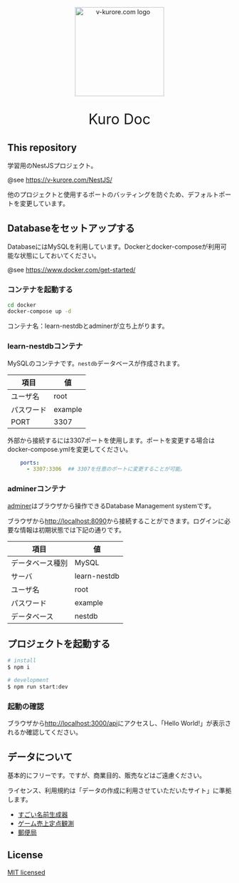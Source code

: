 <p align="center">
  <a href="https://v-kurore.com/" target="blank"><img src="https://v-kurore.com/hero.png" width="200" alt="v-kurore.com logo" /></a>
</p>

<p align="center" style="font-size:32px">Kuro Doc</p>

## This repository

学習用のNestJSプロジェクト。

@see <https://v-kurore.com/NestJS/>

他のプロジェクトと使用するポートのバッティングを防ぐため、デフォルトポートを変更しています。

## Databaseをセットアップする

DatabaseにはMySQLを利用しています。Dockerとdocker-composeが利用可能な状態にしておいてください。

@see <https://www.docker.com/get-started/>

### コンテナを起動する

```bash
cd docker
docker-compose up -d
```

コンテナ名：learn-nestdbとadminerが立ち上がります。

### learn-nestdbコンテナ

MySQLのコンテナです。`nestdb`データベースが作成されます。

|項目|値|
|---|---|
|ユーザ名|root|
|パスワード|example|
|PORT|3307|

外部から接続するには3307ポートを使用します。ポートを変更する場合はdocker-compose.ymlを変更してください。

```yml
    ports:
      - 3307:3306  ## 3307を任意のポートに変更することが可能。
```

### adminerコンテナ

[adminer](https://www.adminer.org/)はブラウザから操作できるDatabase Management systemです。

ブラウザから<http://localhost:8090>から接続することができます。ログインに必要な情報は初期状態では下記の通りです。

|項目|値|
|---|---|
|データベース種別|MySQL|
|サーバ|learn-nestdb|
|ユーザ名|root|
|パスワード|example|
|データベース|nestdb|

## プロジェクトを起動する

```bash
# install
$ npm i

# development
$ npm run start:dev

```

### 起動の確認

ブラウザから<http://localhost:3000/api>にアクセスし、「Hello World!」が表示されるか確認してください。

## データについて

基本的にフリーです。ですが、商業目的、販売などはご遠慮ください。

ライセンス、利用規約は「データの作成に利用させていただいたサイト」に準拠します。

- [すごい名前生成器](https://namegen.jp/)
- [ゲーム売上定点観測](https://teitengame.com/index.html)
- [郵便局](https://www.post.japanpost.jp/zipcode/dl/oogaki-zip.html)

## License

[MIT licensed](LICENSE)
